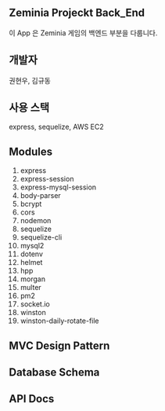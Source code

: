 ## Zeminia Projeckt Back_End
이 App 은 Zeminia 게임의 백엔드 부분을 다룹니다.

## 개발자
권현우, 김규동

## 사용 스택
express, sequelize, AWS EC2

## Modules 
1. express
2. express-session
3. express-mysql-session
4. body-parser
5. bcrypt
6. cors
7. nodemon
8. sequelize
9. sequelize-cli
10. mysql2
11. dotenv
12. helmet
13. hpp
14. morgan
15. multer
16. pm2
17. socket.io
18. winston
19. winston-daily-rotate-file

## MVC Design Pattern


## Database Schema


## API Docs
